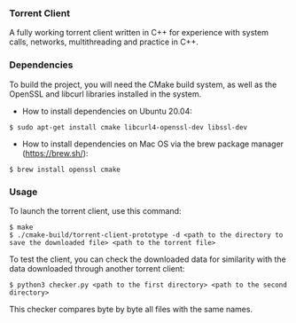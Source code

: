 ### Torrent Client
A fully working torrent client written in C++ for experience with system calls, networks, multithreading and practice in C++.
### Dependencies
To build the project, you will need the CMake build system, as well as the OpenSSL and libcurl libraries installed in the system.

- How to install dependencies on Ubuntu 20.04:
```
$ sudo apt-get install cmake libcurl4-openssl-dev libssl-dev
```
- How to install dependencies on Mac OS via the brew package manager (https://brew.sh/):
```
$ brew install openssl cmake
```
### Usage
To launch the torrent client, use this command:
```
$ make
$ ./cmake-build/torrent-client-prototype -d <path to the directory to save the downloaded file> <path to the torrent file>
```
To test the client, you can check the downloaded data for similarity with the data downloaded through another torrent client:
```
$ python3 checker.py <path to the first directory> <path to the second directory>
```
This checker compares byte by byte all files with the same names.
